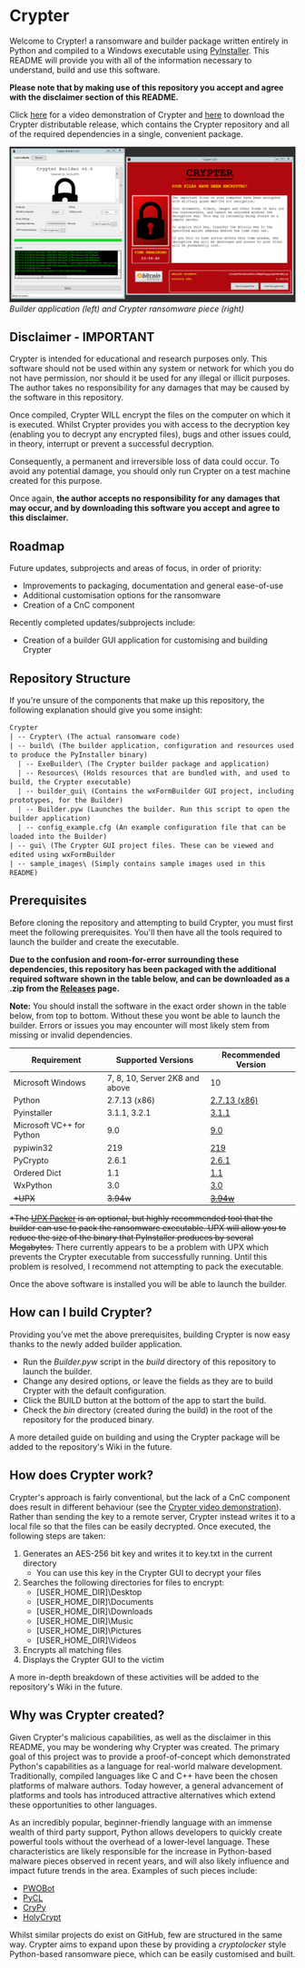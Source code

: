 # Crypter

Welcome to Crypter! a ransomware and builder package written entirely in Python and compiled to a Windows executable using [PyInstaller](http://www.pyinstaller.org/). This README will provide you with all of the information necessary to understand, build and use this software.

**Please note that by making use of this repository you accept and agree with the disclaimer section of this README.**

Click [here](https://youtu.be/r3jaNHmkkXE) for a video demonstration of Crypter and [here](../../releases) to download the Crypter distributable release, which contains the Crypter repository and all of the required dependencies in a single, convenient package.

 ![Crypter GUI](sample_images/crypter_package.png)
 *Builder application (left) and Crypter ransomware piece (right)*
 
 
 ## Disclaimer - IMPORTANT
Crypter is intended for educational and research purposes only. This software should not be used within any system or network for which you do not have permission, nor should it be used for any illegal or illicit purposes. The author takes no responsibility for any damages that may be caused by the software in this repository. 

Once compiled, Crypter WILL encrypt the files on the computer on which it is executed. Whilst Crypter provides you with access to the decryption key (enabling you to decrypt any encrypted files), bugs and other issues could, in theory, interrupt or prevent a successful decryption. 

Consequently, a permanent and irreversible loss of data could occur. To avoid any potential damage, you should only run Crypter on a test machine created for this purpose.

Once again, **the author accepts no responsibility for any damages that may occur, and by downloading this software you accept and agree to this disclaimer.**

## Roadmap
Future updates, subprojects and areas of focus, in order of priority:
 - Improvements to packaging, documentation and general ease-of-use
 - Additional customisation options for the ransomware
 - Creation of a CnC component
 
Recently completed updates/subprojects include:
 - Creation of a builder GUI application for customising and building Crypter

## Repository Structure
If you're unsure of the components that make up this repository, the following explanation should give you some insight:
```
Crypter
| -- Crypter\ (The actual ransomware code)
| -- build\ (The builder application, configuration and resources used to produce the PyInstaller binary)
  | -- ExeBuilder\ (The Crypter builder package and application)
  | -- Resources\ (Holds resources that are bundled with, and used to build, the Crypter executable)
  | -- builder_gui\ (Contains the wxFormBuilder GUI project, including prototypes, for the Builder)
  | -- Builder.pyw (Launches the builder. Run this script to open the builder application)
  | -- config_example.cfg (An example configuration file that can be loaded into the Builder)
| -- gui\ (The Crypter GUI project files. These can be viewed and edited using wxFormBuilder
| -- sample_images\ (Simply contains sample images used in this README)
```

## Prerequisites
Before cloning the repository and attempting to build Crypter, you must first meet the following prerequisites. You'll then have all the tools required to launch the builder and create the executable.

**Due to the confusion and room-for-error surrounding these dependencies, this repository has been packaged with the additional required software shown in the table below, and can be downloaded as a .zip from the [Releases](../../releases) page.**

**Note:** You should install the software in the exact order shown in the table below, from top to bottom. Without these you wont be able to launch the builder. Errors or issues you may encounter will most likely stem from missing or invalid dependencies.

| Requirement | Supported Versions | Recommended Version |
| ----------- | ------------------ | ----------- |
| Microsoft Windows | 7, 8, 10, Server 2K8 and above | 10 |
| Python | 2.7.13 (x86) | [2.7.13 (x86)](https://www.python.org/downloads/release/python-2713/) |
| Pyinstaller | 3.1.1, 3.2.1 | [3.1.1](https://github.com/pyinstaller/pyinstaller/releases/tag/v3.1.1) |
| Microsoft VC++ for Python | 9.0 | [9.0](https://www.microsoft.com/en-gb/download/details.aspx?id=44266) |
| pypiwin32 | 219 | [219](https://sourceforge.net/projects/pywin32/files/pywin32/Build%20219/) |
| PyCrypto | 2.6.1 | [2.6.1](http://www.voidspace.org.uk/python/modules.shtml#pycrypto) |
| Ordered Dict | 1.1 | [1.1](https://pypi.python.org/pypi/ordereddict) |
| WxPython | 3.0 | [3.0](https://sourceforge.net/projects/wxpython/files/wxPython/3.0.0.0/) |
| ~~\*UPX~~ | ~~3.94w~~ | ~~[3.94w](https://github.com/upx/upx/releases/tag/v3.94)~~ |

~~\*The [UPX Packer](https://upx.github.io/) is an optional, but highly recommended tool that the builder can use to pack the ransomware executable. UPX will allow you to reduce the size of the binary that PyInstaller produces by several Megabytes.~~ There currently appears to be a problem with UPX which prevents the Crypter executable from successfully running. Until this problem is resolved, I recommend not attempting to pack the executable.

Once the above software is installed you will be able to launch the builder.

## How can I build Crypter?
Providing you've met the above prerequisites, building Crypter is now easy thanks to the newly added builder application.

- Run the *Builder.pyw* script in the *build* directory of this repository to launch the builder.
- Change any desired options, or leave the fields as they are to build Crypter with the default configuration.
- Click the BUILD button at the bottom of the app to start the build.
- Check the *bin* directory (created during the build) in the root of the repository for the produced binary.

A more detailed guide on building and using the Crypter package will be added to the repository's Wiki in the future.

## How does Crypter work?
Crypter's approach is fairly conventional, but the lack of a CnC component does result in different behaviour (see the [Crypter video demonstration](https://youtu.be/r3jaNHmkkXE)). Rather than sending the key to a remote server, Crypter instead writes it to a local file so that the files can be easily decrypted. Once executed, the following steps are taken:

1. Generates an AES-256 bit key and writes it to key.txt in the current directory
    - You can use this key in the Crypter GUI to decrypt your files
2. Searches the following directories for files to encrypt:
    - [USER_HOME_DIR]\Desktop
    - [USER_HOME_DIR]\Documents
    - [USER_HOME_DIR]\Downloads
    - [USER_HOME_DIR]\Music
    - [USER_HOME_DIR]\Pictures
    - [USER_HOME_DIR]\Videos    
3. Encrypts all matching files
4. Displays the Crypter GUI to the victim

A more in-depth breakdown of these activities will be added to the repository's Wiki in the future.

## Why was Crypter created?
Given Crypter's malicious capabilities, as well as the disclaimer in this README, you may be wondering why Crypter was created. The primary goal of this project was to provide a proof-of-concept which demonstrated Python's capabilities as a language for real-world malware development. Traditionally, compiled languages like C and C++ have been the chosen platforms of malware authors. Today however, a general advancement of platforms and tools has introduced attractive alternatives which extend these opportunities to other languages. 

As an incredibly popular, beginner-friendly language with an immense wealth of third party support, Python allows developers to quickly create powerful tools without the overhead of a lower-level language. These characteristics are likely responsible for the increase in Python-based malware pieces observed in recent years, and will also likely influence and impact future trends in the area. Examples of such pieces include:

+ [PWOBot](http://researchcenter.paloaltonetworks.com/2016/04/unit42-python-based-pwobot-targets-european-organizations/)
+ [PyCL](https://www.bleepingcomputer.com/news/security/pycl-ransomware-delivered-via-rig-ek-in-distribution-test/)
+ [CryPy](http://www.zdnet.com/article/python-ransomware-encrypts-files-with-unique-keys-one-at-a-time/)
+ [HolyCrypt](https://www.bleepingcomputer.com/news/security/new-python-ransomware-called-holycrypt-discovered/)

Whilst similar projects do exist on GitHub, few are structured in the same way. Crypter aims to expand upon these by providing a *cryptolocker* style Python-based ransomware piece, which can be easily customised and built.
